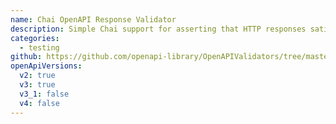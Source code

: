 ```yaml
---
name: Chai OpenAPI Response Validator
description: Simple Chai support for asserting that HTTP responses satisfy an OpenAPI spec.
categories:
  - testing
github: https://github.com/openapi-library/OpenAPIValidators/tree/master/packages/chai-openapi-response-validator
openApiVersions:
  v2: true
  v3: true
  v3_1: false
  v4: false
---
```

